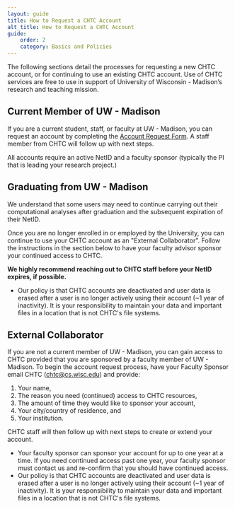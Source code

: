 ```yaml
---
layout: guide
title: How to Request a CHTC Account
alt_title: How to Request a CHTC Account
guide:
    order: 2
    category: Basics and Policies
---
```


The following sections detail the processes for requesting a new CHTC account, 
or for continuing to use an existing CHTC account. Use of CHTC services are free 
to use in support of University of Wisconsin - Madison’s research and teaching mission.

## Current Member of UW - Madison

If you are a current student, staff, or faculty at UW - Madison, you can request an account
by completing the [Account Request Form](form.html). A staff member from CHTC will follow
up with next steps. 

All accounts require an active NetID and a faculty sponsor (typically the PI that is leading 
your research project.)

## Graduating from UW - Madison

We understand that some users may need to continue carrying out their computational 
analyses after graduation and the subsequent expiration of their NetID. 

Once you are no longer enrolled in or employed by the University, you can continue
to use your CHTC account as an "External Collaborator". Follow the instructions in
the section below to have your faculty advisor sponsor your continued access to
CHTC.

**We highly recommend reaching out to CHTC staff before your NetID expires, if possible.**

* Our policy is that CHTC accounts are deactivated and user data is erased after a user 
is no longer actively using their account (~1 year of inactivity). It is your responsibility
to maintain your data and important files in a location that is not CHTC's file systems.

## External Collaborator

If you are not a current member of UW - Madison, you can gain access to CHTC provided
that you are sponsored by a faculty member of UW - Madison. To begin the account
request process, have your Faculty Sponsor email CHTC (chtc@cs.wisc.edu) and provide:

1. Your name,
2. The reason you need (continued) access to CHTC resources,
3. The amount of time they would like to sponsor your account,
4. Your city/country of residence, and 
5. Your institution. 

CHTC staff will then follow up with next steps to create or extend your account. 

* Your faculty sponsor can sponsor your account for up to one year at a time. If 
you need continued access past one year, your faculty sponsor must contact us and 
re-confirm that you should have continued access. 
* Our policy is that CHTC accounts are deactivated and user data is erased after a user 
is no longer actively using their account (~1 year of inactivity). It is your responsibility
to maintain your data and important files in a location that is not CHTC's file systems.
